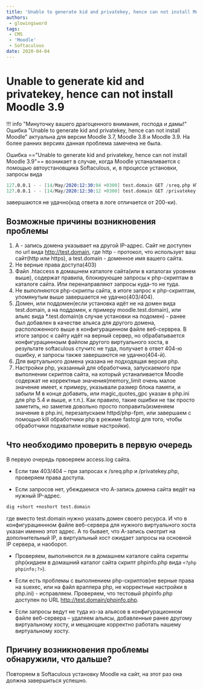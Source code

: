 ```yaml
---
title: 'Unable to generate kid and privatekey, hence can not install Moodle 3.9'
authors: 
 - glowingsword
tags:
 - CMS
 - 'Moodle'
 - Softaculous
date: 2020-04-04
---
```


# Unable to generate kid and privatekey, hence can not install Moodle 3.9

!!! info "Минуточку вашего драгоценного внимания, господа и дамы!"
    Ошибка "Unable to generate kid and privatekey, hence can not install Moodle" актуальна для версии Moodle 3.7, Moodle 3.8 и Moodle 3.9. На более ранних версиях данная проблема замечена не была.


Ошибка =="Unable to generate kid and privatekey, hence can not install Moodle 3.9"== возникает в случае, когда Moodle устаналивается с помощью автоустановщика Softaculous, и,  в процессе установки, запросы вида 

``` s
127.0.0.1 - - [14/May/2020:12:30:04 +0300] test.domain GET /sreq.php HTTP/1.1 404 1856 "-" "Mozilla/5.0 (Windows NT 6.1; WOW64; rv:2.0.1) Gecko/20100101 Firefox/4.0.1" "-" 0.054-0.053
127.0.0.1 - - [14/May/2020:12:30:12 +0300] test.domain GET /privatekey.php HTTP/1.1 404 1856 "-" "Mozilla/5.0 (Windows NT 6.1; WOW64; rv:2.0.1) Gecko/20100101 Firefox/4.0.1" "-" 0.043-0.044
```
завершаются не удачно(код ответа в логе отличается от 200-ки). 

## Возможные причины возникновения проблемы

1. А - запись домена указывает на другой IP-адрес. Сайт не доступен по url вида http://test.domain, где http - протокол, что использует ваш сайт(http или https), а test.domain - доменное имя вашего сайта.
2. Не верные права доступа(403)
3. Файл .htaccess в домашнем каталоге сайта(или в каталогах уровнем выше), содержат правила, блокирующие запросы к php-скриптам в каталоге сайта. Или перенаправляют запросы куда-то не туда.
4.  Не выполняются php-скрипты сайта, в итоге запрос к php-скриптам, упомянутым выше завершается не удачно(403/404).
5. Домен, или поддомен(если установка идёт не на домен вида test.domain, а на поддомен, к примеру moodle.test.domain), или альяс вида *.test.domain(в случае установки на подомен) - ранее был добавлен в качестве  альяса для другого домена, расположенного выше в конфигурацинном файле веб-сервреа. В итоге запрос к сайту идёт на верный сервер, но обрабатывается конфигурацинноым файлом другого виртуального хоста, в результате softaculous стучитс не туда, получает в ответ 404-ю ошибку, и запросы также завершаются не удачно(404-й).
6. Для виртуального домена указана не подходящая версия php.
7. Настройки php, указанный для обработчика, запускаемого при выполнении скриптов сайта, на который устаналивается Moodle содержат не корректные значения(memory_limit очень малое значение имеет, к примеру, указывали размер блока памяти, и забыли M в конце добавить, или magic_quotes_gpc указан в php.ini для php 5.4 и выше, и т.п.). Как правило, такие ошибки не так просто заметить, но заметив довольно просто поправить(изменяем значение в php.ini, перезапускаем httpd/php-fpm, или завершаем с помощью kill обработчики php в режиме fastcgi для того, чтобы обработчики подхватили новые настройки). 

## Что необходимо проверить в первую очередь

В первую очередь првоеряем access.log сайта. 

* Если там 403/404 – при запросах к /sreq.php  и /privatekey.php, проверяем права доступа.

* Если запросов нет, убеждаемся что А-запись домена сайта ведёт на нужный IP-адрес.

```bash
dig +short +noshort test.domain 
```

где вместо test.domain  нужно указать домен своего ресурса. И что в конфигурациннном файле веб-сервера для нужного виртуального хоста указан именно этот адрес. А то бывает, что А-запись смотрит на дополнительный IP, а виртуальный хост ожидает запросы на основной IP сервера, и наоборот.

* Проверяем, выполняются ли в домашнем каталоге сайта скрипты php(кидаем в домашний каталог сайта скрипт phpinfo.php вида ```<?php phpinfo;?>```).

* Если есть проблемы с выполнением php-скриптов(не верные права на suexec, или на файл враппера php, не корректные настройки в php.ini) - исправляем. Проверяем, что тестовый phpinfo.php доступен по URL  http://test.domain/phpinfo.php.

* Если запросы ведут не туда из-за альясов в конфигурационном файле веб-сервера – удаляем альясы, добавленные ранее другому виртуальному хосту, и мещающие корректно работать нашему виртуальному хосту.

## Причину возникновения проблемы обнаружили, что дальше? 

Повторяем в Softaculous установку Moodle на сайт, на этот раз она должна завершиться успешно.





